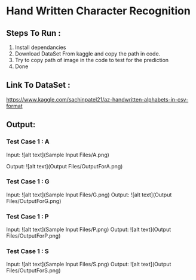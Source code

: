 # Hand Written Character Recognition
## Steps To Run :
1. Install dependancies 
2. Download DataSet From kaggle and copy the path in code.
3. Try to copy path of image in the code to test for the prediction
4. Done
## Link To DataSet :

https://www.kaggle.com/sachinpatel21/az-handwritten-alphabets-in-csv-format 

## Output:

### Test Case 1 : A

Input: 
![alt text](Sample Input Files/A.png)

Output: 
![alt text](Output Files/OutputForA.png)

### Test Case 1 : G

Input: 
![alt text](Sample Input Files/G.png)
Output: 
![alt text](Output Files/OutputForG.png)

### Test Case 1 : P

Input: 
![alt text](Sample Input Files/P.png)
Output: 
![alt text](Output Files/OutputForP.png)

### Test Case 1 : S

Input: 
![alt text](Sample Input Files/S.png)
Output: 
![alt text](Output Files/OutputForS.png)
